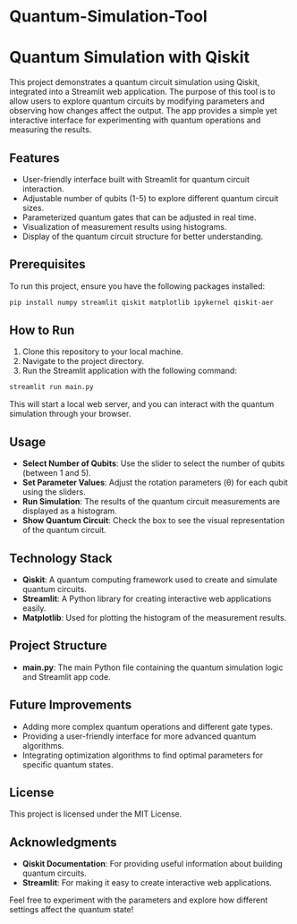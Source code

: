 # Quantum-Simulation-Tool
# Quantum Simulation with Qiskit

This project demonstrates a quantum circuit simulation using Qiskit, integrated into a Streamlit web application. The purpose of this tool is to allow users to explore quantum circuits by modifying parameters and observing how changes affect the output. The app provides a simple yet interactive interface for experimenting with quantum operations and measuring the results.

## Features
- User-friendly interface built with Streamlit for quantum circuit interaction.
- Adjustable number of qubits (1-5) to explore different quantum circuit sizes.
- Parameterized quantum gates that can be adjusted in real time.
- Visualization of measurement results using histograms.
- Display of the quantum circuit structure for better understanding.

## Prerequisites
To run this project, ensure you have the following packages installed:

```sh
pip install numpy streamlit qiskit matplotlib ipykernel qiskit-aer
```

## How to Run
1. Clone this repository to your local machine.
2. Navigate to the project directory.
3. Run the Streamlit application with the following command:

```sh
streamlit run main.py
```

This will start a local web server, and you can interact with the quantum simulation through your browser.

## Usage
- **Select Number of Qubits**: Use the slider to select the number of qubits (between 1 and 5).
- **Set Parameter Values**: Adjust the rotation parameters (θ) for each qubit using the sliders.
- **Run Simulation**: The results of the quantum circuit measurements are displayed as a histogram.
- **Show Quantum Circuit**: Check the box to see the visual representation of the quantum circuit.

## Technology Stack
- **Qiskit**: A quantum computing framework used to create and simulate quantum circuits.
- **Streamlit**: A Python library for creating interactive web applications easily.
- **Matplotlib**: Used for plotting the histogram of the measurement results.

## Project Structure
- **main.py**: The main Python file containing the quantum simulation logic and Streamlit app code.

## Future Improvements
- Adding more complex quantum operations and different gate types.
- Providing a user-friendly interface for more advanced quantum algorithms.
- Integrating optimization algorithms to find optimal parameters for specific quantum states.

## License
This project is licensed under the MIT License.

## Acknowledgments
- **Qiskit Documentation**: For providing useful information about building quantum circuits.
- **Streamlit**: For making it easy to create interactive web applications.

Feel free to experiment with the parameters and explore how different settings affect the quantum state!

